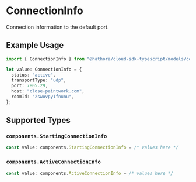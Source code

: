 # ConnectionInfo

Connection information to the default port.

## Example Usage

```typescript
import { ConnectionInfo } from "@hathora/cloud-sdk-typescript/models/components";

let value: ConnectionInfo = {
  status: "active",
  transportType: "udp",
  port: 7805.29,
  host: "close-paintwork.com",
  roomId: "2swovpy1fnunu",
};
```

## Supported Types

### `components.StartingConnectionInfo`

```typescript
const value: components.StartingConnectionInfo = /* values here */
```

### `components.ActiveConnectionInfo`

```typescript
const value: components.ActiveConnectionInfo = /* values here */
```

